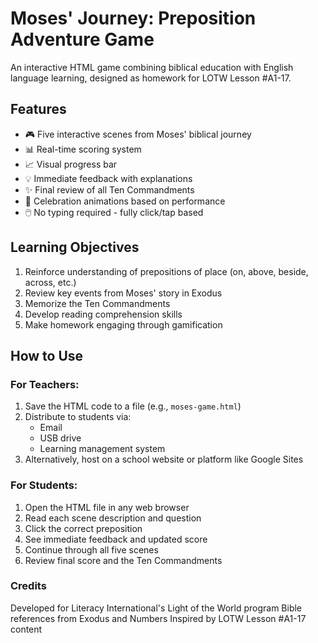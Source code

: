# Moses' Journey: Preposition Adventure Game


An interactive HTML game combining biblical education with English language learning, designed as homework for LOTW Lesson #A1-17.

## Features

- 🎮 Five interactive scenes from Moses' biblical journey
- 📊 Real-time scoring system
- 📈 Visual progress bar
- 💡 Immediate feedback with explanations
- ✨ Final review of all Ten Commandments
- 🎉 Celebration animations based on performance
- 🖱️ No typing required - fully click/tap based

## Learning Objectives

1. Reinforce understanding of prepositions of place (on, above, beside, across, etc.)
2. Review key events from Moses' story in Exodus
3. Memorize the Ten Commandments
4. Develop reading comprehension skills
5. Make homework engaging through gamification

## How to Use

### For Teachers:
1. Save the HTML code to a file (e.g., `moses-game.html`)
2. Distribute to students via:
   - Email
   - USB drive
   - Learning management system
3. Alternatively, host on a school website or platform like Google Sites

### For Students:
1. Open the HTML file in any web browser
2. Read each scene description and question
3. Click the correct preposition
4. See immediate feedback and updated score
5. Continue through all five scenes
6. Review final score and the Ten Commandments

### Credits
Developed for Literacy International's Light of the World program
Bible references from Exodus and Numbers
Inspired by LOTW Lesson #A1-17 content
